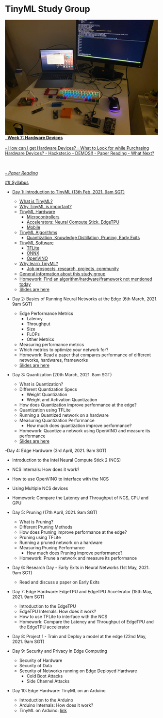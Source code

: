 # TinyML Study Group

<tr>
<td style="border: none;" align="left" width="20%"><a href="https://docs.google.com/presentation/d/1ape9q0Ua-RRfEOHR9BnFjYBzY42VOTuGNkZlhiXkDbE/edit?usp=sharing"><img alt="Tivia Tuesday" align="left" src="images/Hardware Devices.jpeg "/>&nbsp;</td>
<td colspan="3"><b>Week 7: Hardware Devices</b> 
  <br><br>
  - How can I get Hardware Devices?
  - What to Look for while Purchasing Hardware Devices?
  - Hackster.io
  - DEMOS!!
  - Paper Reading
  - What Next?

  <br><br> 
<em>- Paper Reading <a href="https://arxiv.org/pdf/1810.04150.pdf"> </em></td> 
</tr>
## Syllabus

- Day 1: Introduction to TinyML (13th Feb, 2021. 9am SGT)
  - What is TinyML?
  - Why TinyML is important?
  - TinyML Hardware
    - Microcontrollers
    - Accelerators: Neural Compute Stick, EdgeTPU
    - Mobile
  - TinyML Algorithms
    - Quantization, Knowledge Distillation, Pruning, Early Exits
  - TinyML Software
    - TFLite
    - ONNX
    - OpenVINO
  - Why learn TinyML?
    - Job prospects, research, projects, community
  - General information about this study group
  - Homework: Find an algorithm/hardware/framework not mentioned today
  - [Slides are here](https://docs.google.com/presentation/d/1X42xdEopyF9IQMxq68uZi09y1oBMVJsamY3gI9b3pmM/edit?usp=sharing)

- Day 2: Basics of Running Neural Networks at the Edge (6th March, 2021. 9am SGT)
  - Edge Performance Metrics
    - Latency
    - Throughput
    - Size
    - FLOPs
    - Other Metrics
  - Measuring performance metrics
  - Which metrics to optimize your network for?
  - Homework: Read a paper that compares performance of different networks, hardwares, frameworks
  - [Slides are here](https://docs.google.com/presentation/d/16DeZgdUsHoZXEikhd3dYP-K3_YzUr9N6uSBh7o2Yobo/edit?usp=sharing)

- Day 3: Quantization (20th March, 2021. 8am SGT)
  - What is Quantization?
  - Different Quantization Specs
    - Weight Quantization
    - Weight and Activation Quantization
  - How does Quantization improve performance at the edge?
  - Quantization using TFLite
  - Running a Quantized network on a hardware
  - Measuring Quantization Performance
    - How much does quantization improve performance?
  - Homework: Quantize a network using OpenVINO and measure its performance
  - [Slides are here](https://docs.google.com/presentation/d/1FdtR2o22HzH6iDJfNgTi11bhpMgZc5E-VpCleKt8vFE/edit?usp=sharing)

-Day 4: Edge Hardware (3rd April, 2021. 9am SGT)
  - Introduction to the Intel Neural Compute Stick 2 (NCS)
  - NCS Internals: How does it work?
  - How to use OpenVINO to interface with the NCS
  - Using Multiple NCS devices
  - Homework: Compare the Latency and Throughput of NCS, CPU and GPU
  
- Day 5: Pruning (17th April, 2021. 9am SGT)
  - What is Pruning?
  - Different Pruning Methods
  - How does Pruning improve performance at the edge?
  - Pruning using TFLite
  - Running a pruned network on a hardware
  - Measuring Pruning Performance
    - How much does Pruning improve performance?
  - Homework: Prune a network and measure its performance

- Day 6: Research Day - Early Exits in Neural Networks (1st May, 2021. 9am SGT)
  - Read and discuss a paper on Early Exits

- Day 7: Edge Hardware: EdgeTPU and EdgeTPU Accelerator (15th May, 2021. 9am SGT)
  - Introduction to the EdgeTPU
  - EdgeTPU Internals: How does it work?
  - How to use TFLite to interface with the NCS
  - Homework: Compare the Latency and Throughput of EdgeTPU and the EdgeTPU accelerator
  
- Day 8: Project 1 - Train and Deploy a model at the edge (22nd May, 2021. 9am SGT)

- Day 9: Security and Privacy in Edge Computing
  - Security of Hardware
  - Security of Data
  - Security of Networks running on Edge Deployed Hardware
    - Cold Boot Attacks
    - Side Channel Attacks
    
- Day 10: Edge Hardware: TinyML on an Arduino
  - Introduction to the Arduino
  - Arduino Internals: How does it work?
  - TinyML on Arduino: [link](https://twitter.com/ElectromakerIO/status/1341782133656969216?s=20)
